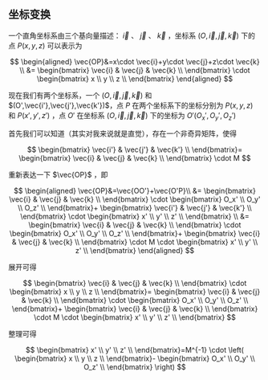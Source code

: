 # 

## 坐标变换

一个直角坐标系由三个基向量描述： $\vec{i}$ 、 $\vec{j}$ 、 $\vec{k}$ ，坐标系 $(O,\vec{i},\vec{j},\vec{k})$ 下的点 $P(x,y,z)$ 可以表示为

$$
\begin{aligned}
\vec{OP}&=x\cdot \vec{i}+y\cdot \vec{j}+z\cdot \vec{k} \\
        &=
\begin{bmatrix}
\vec{i} & \vec{j} & \vec{k} \\
\end{bmatrix}
\cdot
\begin{bmatrix}
x \\
y \\
z \\
\end{bmatrix}
\end{aligned}
$$

现在我们有两个坐标系，一个 $(O,\vec{i},\vec{j},\vec{k})$ 和 $(O',\vec{i'},\vec{j'},\vec{k'})$，点 $P$ 在两个坐标系下的坐标分别为 $P(x,y,z)$ 和 $P(x',y',z')$ ，点 $O'$ 在坐标系 $(O,\vec{i},\vec{j},\vec{k})$ 下的坐标为 $O'(O_x',O_y',O_z')$

首先我们可以知道（其实对我来说就是直觉），存在一个非奇异矩阵，使得

$$
\begin{bmatrix}
\vec{i'} & \vec{j'} & \vec{k'} \\
\end{bmatrix}=
\begin{bmatrix}
\vec{i} & \vec{j} & \vec{k} \\
\end{bmatrix}
\cdot M
$$

重新表达一下 $\vec{OP}$ ，即

$$
\begin{aligned}
\vec{OP}&=\vec{OO'}+\vec{O'P}\\
        &=
\begin{bmatrix}
\vec{i} & \vec{j} & \vec{k} \\
\end{bmatrix}
\cdot
\begin{bmatrix}
O_x' \\
O_y' \\
O_z' \\
\end{bmatrix}+
\begin{bmatrix}
\vec{i'} & \vec{j'} & \vec{k'} \\
\end{bmatrix}
\cdot
\begin{bmatrix}
x' \\
y' \\
z' \\
\end{bmatrix} \\
    &=
\begin{bmatrix}
\vec{i} & \vec{j} & \vec{k} \\
\end{bmatrix}
\cdot
\begin{bmatrix}
O_x' \\
O_y' \\
O_z' \\
\end{bmatrix}+
\begin{bmatrix}
\vec{i} & \vec{j} & \vec{k} \\
\end{bmatrix}
\cdot M \cdot
\begin{bmatrix}
x' \\
y' \\
z' \\
\end{bmatrix}
\end{aligned}
$$

展开可得

$$
\begin{bmatrix}
\vec{i} & \vec{j} & \vec{k} \\
\end{bmatrix}
\cdot
\begin{bmatrix}
x \\
y \\
z \\
\end{bmatrix}=
\begin{bmatrix}
\vec{i} & \vec{j} & \vec{k} \\
\end{bmatrix}
\cdot
\begin{bmatrix}
O_x' \\
O_y' \\
O_z' \\
\end{bmatrix}+
\begin{bmatrix}
\vec{i} & \vec{j} & \vec{k} \\
\end{bmatrix}
\cdot M \cdot
\begin{bmatrix}
x' \\
y' \\
z' \\
\end{bmatrix}
$$

整理可得

$$
\begin{bmatrix}
x' \\
y' \\
z' \\
\end{bmatrix}=M^{-1}
\cdot
\left(
\begin{bmatrix}
x \\
y \\
z \\
\end{bmatrix}-
\begin{bmatrix}
O_x' \\
O_y' \\
O_z' \\
\end{bmatrix}
\right)
$$